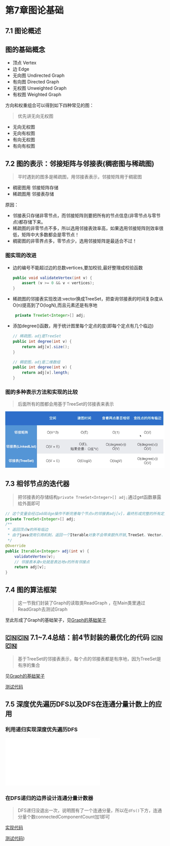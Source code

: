 # 第7章图论基础

## 7.1 图论概述

## 图的基础概念

+ 顶点 Vertex
+ 边 Edge
+ 无向图 Undirected Graph
+ 有向图 Directed Graph
+ 无权图 Unweighted Graph
+ 有权图 Weighted Graph

方向和权重组合可以得到如下四种常见的图：

> 优先讲无向无权图

+ 无向无权图
+ 无向有权图
+ 有向无权图
+ 有向有权图


## 7.2 图的表示：邻接矩阵与邻接表(稠密图与稀疏图)

> 平时遇到的图多是稀疏图，用邻接表表示，邻接矩阵用于稠密图

+ 稠密图用 邻接矩阵存储
+ 稀疏图用 邻接表存储

原因：

+ 邻接表只存储非零节点，而邻接矩阵则要把所有的节点信息(非零节点与零节点)都存储下来。
+ 稀疏图的非零节点不多，所以选用邻接表效率高，如果选用邻接矩阵则效率很低，矩阵中大多数都会是零节点！
+ 稠密图的非零界点多，零节点少，选用邻接矩阵是最适合不过！

### 图实现的改进

+ 边的编号不能超过边的总数vertices,要加校验,最好整理成校验函数
  ```java
  public void validateVertex(int v) {
      assert (v >= 0 && v < vertices);
  }
  ```
+ 稀疏图的邻接表实现改进:vector换成TreeSet，把查询邻接表的时间复杂度从O(n)提高到了O(logN),而且元素还是有序地
  ```java
   private TreeSet<Integer>[] adj;
  ```
+ 添加degree()函数，用于统计图里每个定点的度(即每个定点有几个临边)
  ```java
  // 稀疏图，adj是TreeSet
  public int degree(int v) {
      return adj[v].size();
  }
  ```
  
  ```java
  // 稠密图，adj是二维数组
  public int degree(int v) {
      return adj[v].length;
  }
  ```
  
### 图的多种表示方法和实现的比较

> 后面所有的图都会用基于TreeSet的邻接表来表示

![图的多种表示方式以及实现的比较](JAVA/src/main/java/Chapter7GraphBasics/Section4ReadGraphOptimize/图的多种表示方式以及实现的比较.png)

## 7.3 相邻节点的迭代器

> 把邻接表的存储结构`private TreeSet<Integer>[] adj;`通过get函数暴露给外面即可

```java
// 这个变量会经过addEdge操作不断完善每个节点v的邻接表adj[v]，最终形成完整的所有定点的邻接表数组adj
private TreeSet<Integer>[] adj;
/**
 * 返回顶点v的所有临边
 * 由于java使用引用机制，返回一个Iterable对象不会带来额外开销,TreeSet、Vector、HashSet等都实现了Iterable接口
 */
@Override
public Iterable<Integer> adj(int v) {
    validateVertex(v);
    // 邻接表本身v处就是表达地v的所有邻接点
    return adj[v];
}
```

## 7.4 图的算法框架

> 这一节我们封装了Graph的读取类ReadGraph ，在Main类里通过ReadGraph去测试Graph

至此形成了Graph的基础架子，见[Graph的基础架子](JAVA/src/main/java/Chapter7GraphBasics/Graph/Graph.java)

## :cn::cn: 7.1~7.4总结：前4节封装的最优化的代码 :cn::cn:

> 基于TreeSet的邻接表表示，每个点的邻接表都是有序地，因为TreeSet是有序的集合

见[Graph的基础架子](JAVA/src/main/java/Chapter7GraphBasics/Graph/Graph.java)

[测试代码](JAVA/src/main/java/Chapter7GraphBasics/Graph/test/MainGraph.java)

## 7.5 深度优先遍历DFS以及DFS在连通分量计数上的应用

### 利用递归实现深度优先遍历DFS

![代码实现](JAVA/src/main/java/Chapter7GraphBasics/Graph/GraphDFS.java#L38)

### 在DFS递归的边界设计连通分量计数器

> DFS递归没退出一次，说明图有了一个连通分量，所以在`dfs()`下方，连通分量个数connectedComponentCount加1即可

[实现代码](JAVA/src/main/java/Chapter7GraphBasics/Graph/GraphDFS.java#L40)

[测试代码](JAVA/src/main/java/Chapter7GraphBasics/Graph/test/MainGraphDFS.java))


